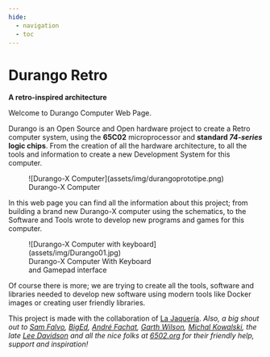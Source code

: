 ```yaml
---
hide:
  - navigation
  - toc
---
```

# Durango Retro

**A retro-inspired architecture**

Welcome to Durango Computer Web Page.

Durango is an Open Source and Open hardware project to create a Retro computer system, using the **65C02** microprocessor and **standard _74-series_ logic chips**. From the creation of all the hardware architecture, to all the tools and information to create a new Development System for this computer.

<figure markdown>
![Durango-X Computer](assets/img/durangoprototipe.png)
<figcaption>Durango-X Computer</figcaption>
</figure>

In this web page you can find all the information about this project; from building a brand new Durango-X computer using the schematics, to the Software and Tools wrote to develop new programs and games for this computer.

<figure markdown>
![Durango-X Computer with keyboard](assets/img/Durango01.jpg)
<figcaption>Durango-X Computer With Keyboard 
<br/>and Gamepad interface</figcaption>
</figure>

Of course there is more; we are trying to create all the tools, software and libraries needed to develop new software using modern tools like Docker images or creating user friendly libraries.

This project is made with the collaboration of [La Jaquería](https://lajaqueria.org). _Also, a big shout out to [Sam Falvo](https://github.com/sam-falvo), [BigEd](https://github.com/BigEd), [André Fachat](http://6502.org/users/andre/index.html), [Garth Wilson](http://wilsonmines.com/), [Michal Kowalski](https://sbc.rictor.org/kowalski.html), the late [Lee Davidson](http://web.archive.org/web/20130308145900/http://mycorner.no-ip.org/6502/ehbasic/index.html) and all the nice folks at [6502.org](http://6502.org/) for their friendly help, support and inspiration!_
